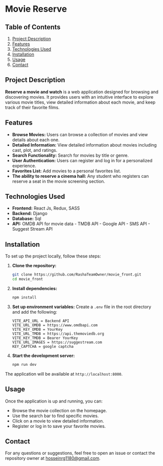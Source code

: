 # Movie Reserve
## Table of Contents
1. [Project Description](#project-description)
2. [Features](#features)
3. [Technologies Used](#technologies-used)
4. [Installation](#installation)
5. [Usage](#usage)
8. [Contact](#contact)

## Project Description
**Reserve a movie and watch** is a web application designed for browsing and discovering movies. It provides users with an intuitive interface to explore various movie titles, view detailed information about each movie, and keep track of their favorite films.

## Features
- **Browse Movies:** Users can browse a collection of movies and view details about each one.
- **Detailed Information:** View detailed information about movies including cast, plot, and ratings.
- **Search Functionality:** Search for movies by title or genre.
- **User Authentication:** Users can register and log in for a personalized experience.
- **Favorites List:** Add movies to a personal favorites list.
- **The ability to reserve a cinema hall:** Any student who registers can reserve a seat in the movie screening section.

## Technologies Used
- **Frontend:** React Js, Redux, SASS
- **Backend:** Django 
- **Database:** Sql
- **API:** OMDB API for movie data - TMDB API - Google API - SMS API - Suggest Stream API

## Installation
To set up the project locally, follow these steps:

1. **Clone the repository:**
    ```bash
    git clone https://github.com/RashaTeamOwner/movie_front.git
    cd movie_front
    ```

2. **Install dependencies:**
    ```bash
    npm install
    ```

3. **Set up environment variables:**
    Create a `.env` file in the root directory and add the following:
    ```
    VITE_API_URL = Backend API
    VITE_URL_OMDB = https://www.omdbapi.com
    VITE_KEY_OMDB = YourKey
    VITE_URL_TMDB = https://api.themoviedb.org
    VITE_KEY_TMDB = Bearer YourKey
    VITE_URL_IMAGES = https://suggestream.com
    KEY_CAPTCHA = google captcha
    ```

4. **Start the development server:**
    ```bash
    npm run dev
    ```

The application will be available at `http://localhost:8000`.

## Usage
Once the application is up and running, you can:
- Browse the movie collection on the homepage.
- Use the search bar to find specific movies.
- Click on a movie to view detailed information.
- Register or log in to save your favorite movies.


## Contact
For any questions or suggestions, feel free to open an issue or contact the repository owner at [hosseinrg1180@gmail.com](mailto:hosseinrg1180@gmail.com).
